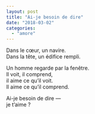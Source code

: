 ```yaml
---
layout: post
title: "Ai-je besoin de dire"
date: "2018-03-02"
categories:
  - "amore"
---
```


Dans le cœur, un navire.  
Dans la tête, un édifice rempli.  

Un homme regarde par la fenêtre.  
Il voit, il comprend,  
il aime ce qu’il voit.  
Il aime ce qu’il comprend.  

Ai-je besoin de dire —  
je t’aime ?  
